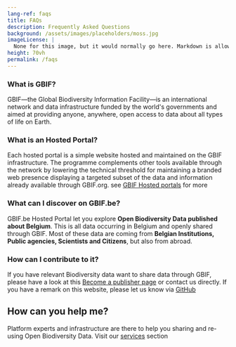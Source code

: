 ```yaml
---
lang-ref: faqs
title: FAQs
description: Frequently Asked Questions
background: /assets/images/placeholders/moss.jpg
imageLicense: |
  None for this image, but it would normally go here. Markdown is allowed.
height: 70vh
permalink: /faqs
---
```


### What is GBIF?

GBIF—the Global Biodiversity Information Facility—is an international network and data infrastructure funded by the world's governments and aimed at providing anyone, anywhere, open access to data about all types of life on Earth.

### What is an Hosted Portal?

Each hosted portal is a simple website hosted and maintained on the GBIF infrastructure. The programme complements other tools available through the network by lowering the technical threshold for maintaining a branded web presence displaying a targeted subset of the data and information already available through GBIF.org. see [GBIF Hosted portals](https://www.gbif.org/hosted-portals) for more

### What can I discover on GBIF.be?

GBIF.be Hosted Portal let you explore **Open Biodiversity Data published about Belgium**. This is all data occurring in Belgium and openly shared through GBIF.
Most of these data are coming from **Belgian Institutions, Public agencies, Scientists and Citizens**, but also from abroad.

### How can I contribute to it?

If you have relevant Biodiversity data want to share data through GBIF, please have a look at this [Become a publisher page](https://www.gbif.org/become-a-publisher) or contact us directly.
If you have a remark on this website, please let us know via [GitHub](https://github.com/gbif/hp-gbif-be)

## How can you help me?

Platform experts and infrastructure are there to help you sharing and re-using Open Biodiversity Data. Visit our [services](/services) section
